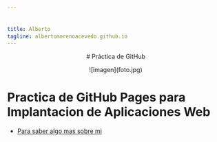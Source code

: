 ```yaml
---


title: Alberto
tagline: albertomorenoacevedo.github.io
---
```

<p align=center> # Práctica de GitHub

<p align=center>![imagen](foto.jpg) 
   
# Practica de GitHub Pages para Implantacion de Aplicaciones Web

* [Para saber algo mas sobre mi](/about)
